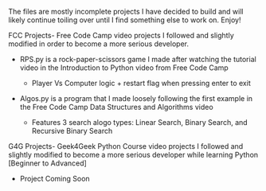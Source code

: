 The files are mostly incomplete projects I have decided to build and will likely continue toiling over until I find something else to work on. Enjoy!

FCC Projects- Free Code Camp video projects I followed and slightly modified in order to become a more serious developer.

  - RPS.py is a rock-paper-scissors game I made after watching the tutorial video in the Introduction to Python video from Free Code Camp
    - Player Vs Computer logic + restart flag when pressing enter to exit

  - Algos.py is a program that I made loosely following the first example in the Free Code Camp Data Structures and Algorithms video
    - Features 3 search alogo types: Linear Search, Binary Search, and Recursive Binary Search

G4G Projects- Geek4Geek Python Course video projects I followed and slightly modified to become a more serious developer while learning Python [Beginner to Advanced]
  
  - Project Coming Soon
